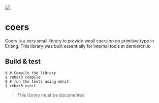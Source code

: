 ![](https://travis-ci.org/xvw/coers.svg?branch=master)

coers
=====

Coers is a very small library to provide small coersion
on primitive type in Erlang. This library was built
essentially for internal tools at derniercri.io

Build & test
-----
    $ # Compile the library
    $ rebar3 compile
    $ # run the tests using eUnit
    $ rebar3 eunit


> This library must be documented
